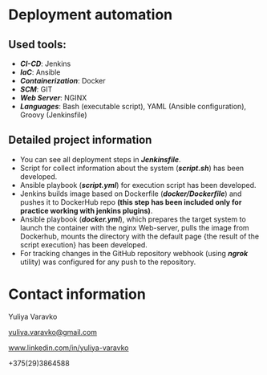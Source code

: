 # Deployment automation

## Used tools:
- **_CI-CD_**: Jenkins
- **_IaC_**: Ansible
- **_Containerization_**: Docker
- **_SCM_**: GIT
- **_Web Server_**: NGINX
- **_Languages_**: Bash (executable script), YAML (Ansible configuration), Groovy (Jenkinsfile)

## Detailed project information
- You can see all deployment steps in **_Jenkinsfile_**.
- Script for collect information about the system (**_script.sh_**) has been developed.
- Ansible playbook (**_script.yml_**) for execution script has been developed.
- Jenkins builds image based on Dockerfile (**_docker/Dockerfile_**) and pushes it to DockerHub repo **(this step has been included only for practice working with jenkins plugins)**.
- Ansible playbook (**_docker.yml_**), which prepares the target system to launch the container with the nginx Web-server, pulls the image from Dockerhub, mounts the directory with the default page {the result of the script execution} has been developed.
- For tracking changes in the GitHub repository webhook (using **_ngrok_** utility) was configured for any push to the repository. 

# Contact information
Yuliya Varavko

yuliya.varavko@gmail.com

www.linkedin.com/in/yuliya-varavko

+375(29)3864588
